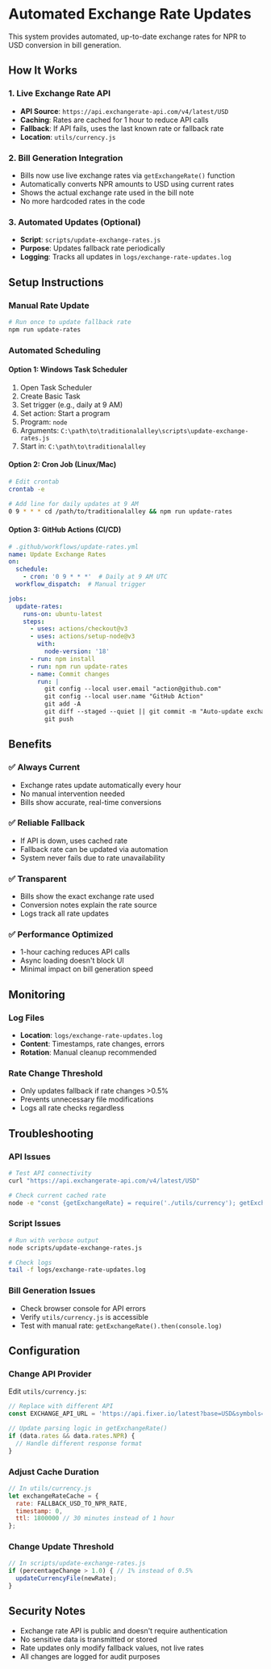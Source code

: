 # Automated Exchange Rate Updates

This system provides automated, up-to-date exchange rates for NPR to USD conversion in bill generation.

## How It Works

### 1. Live Exchange Rate API
- **API Source**: `https://api.exchangerate-api.com/v4/latest/USD`
- **Caching**: Rates are cached for 1 hour to reduce API calls
- **Fallback**: If API fails, uses the last known rate or fallback rate
- **Location**: `utils/currency.js`

### 2. Bill Generation Integration
- Bills now use live exchange rates via `getExchangeRate()` function
- Automatically converts NPR amounts to USD using current rates
- Shows the actual exchange rate used in the bill note
- No more hardcoded rates in the code

### 3. Automated Updates (Optional)
- **Script**: `scripts/update-exchange-rates.js`
- **Purpose**: Updates fallback rate periodically
- **Logging**: Tracks all updates in `logs/exchange-rate-updates.log`

## Setup Instructions

### Manual Rate Update
```bash
# Run once to update fallback rate
npm run update-rates
```

### Automated Scheduling

#### Option 1: Windows Task Scheduler
1. Open Task Scheduler
2. Create Basic Task
3. Set trigger (e.g., daily at 9 AM)
4. Set action: Start a program
5. Program: `node`
6. Arguments: `C:\path\to\traditionalalley\scripts\update-exchange-rates.js`
7. Start in: `C:\path\to\traditionalalley`

#### Option 2: Cron Job (Linux/Mac)
```bash
# Edit crontab
crontab -e

# Add line for daily updates at 9 AM
0 9 * * * cd /path/to/traditionalalley && npm run update-rates
```

#### Option 3: GitHub Actions (CI/CD)
```yaml
# .github/workflows/update-rates.yml
name: Update Exchange Rates
on:
  schedule:
    - cron: '0 9 * * *'  # Daily at 9 AM UTC
  workflow_dispatch:  # Manual trigger

jobs:
  update-rates:
    runs-on: ubuntu-latest
    steps:
      - uses: actions/checkout@v3
      - uses: actions/setup-node@v3
        with:
          node-version: '18'
      - run: npm install
      - run: npm run update-rates
      - name: Commit changes
        run: |
          git config --local user.email "action@github.com"
          git config --local user.name "GitHub Action"
          git add -A
          git diff --staged --quiet || git commit -m "Auto-update exchange rates"
          git push
```

## Benefits

### ✅ Always Current
- Exchange rates update automatically every hour
- No manual intervention needed
- Bills show accurate, real-time conversions

### ✅ Reliable Fallback
- If API is down, uses cached rate
- Fallback rate can be updated via automation
- System never fails due to rate unavailability

### ✅ Transparent
- Bills show the exact exchange rate used
- Conversion notes explain the rate source
- Logs track all rate updates

### ✅ Performance Optimized
- 1-hour caching reduces API calls
- Async loading doesn't block UI
- Minimal impact on bill generation speed

## Monitoring

### Log Files
- **Location**: `logs/exchange-rate-updates.log`
- **Content**: Timestamps, rate changes, errors
- **Rotation**: Manual cleanup recommended

### Rate Change Threshold
- Only updates fallback if rate changes >0.5%
- Prevents unnecessary file modifications
- Logs all rate checks regardless

## Troubleshooting

### API Issues
```bash
# Test API connectivity
curl "https://api.exchangerate-api.com/v4/latest/USD"

# Check current cached rate
node -e "const {getExchangeRate} = require('./utils/currency'); getExchangeRate().then(console.log);"
```

### Script Issues
```bash
# Run with verbose output
node scripts/update-exchange-rates.js

# Check logs
tail -f logs/exchange-rate-updates.log
```

### Bill Generation Issues
- Check browser console for API errors
- Verify `utils/currency.js` is accessible
- Test with manual rate: `getExchangeRate().then(console.log)`

## Configuration

### Change API Provider
Edit `utils/currency.js`:
```javascript
// Replace with different API
const EXCHANGE_API_URL = 'https://api.fixer.io/latest?base=USD&symbols=NPR';

// Update parsing logic in getExchangeRate()
if (data.rates && data.rates.NPR) {
  // Handle different response format
}
```

### Adjust Cache Duration
```javascript
// In utils/currency.js
let exchangeRateCache = {
  rate: FALLBACK_USD_TO_NPR_RATE,
  timestamp: 0,
  ttl: 1800000 // 30 minutes instead of 1 hour
};
```

### Change Update Threshold
```javascript
// In scripts/update-exchange-rates.js
if (percentageChange > 1.0) { // 1% instead of 0.5%
  updateCurrencyFile(newRate);
}
```

## Security Notes

- Exchange rate API is public and doesn't require authentication
- No sensitive data is transmitted or stored
- Rate updates only modify fallback values, not live rates
- All changes are logged for audit purposes